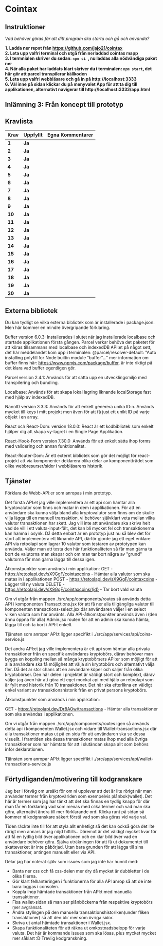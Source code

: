 # Cointax

## Instruktioner

*Vad behöver göras för att ditt program ska starta och gå och använda?*

**1. Ladda ner repot från https://github.com/jajo21/cointax**  
**2. Leta upp valfri terminal och utgå från nerladdad cointax mapp**  
**3. I termnialen skriver du sedan: ```npm ci ```, nu laddas alla nödvändiga paket ner**  
**4. När alla paket har laddats klart skriver du i terminalen: ```npm start```, det här gör att parcel transpilerar källkoden**  
**5. Leta upp valfri webbläsare och gå in på http://localhost:3333**  
**6. Väl inne på sidan klickar du på menyvalet App för att ta dig till applikationen, alternativt navigerar till http://localhost:3333/app.html**  


## Inlämning 3: Från koncept till prototyp
## Kravlista

 |Krav|Uppfyllt|Egna Kommentarer|
 |---|---|---|
|**1**  |**Ja**| |
|**2**  |**Ja**| |
|**3**  |**Ja**| |
|**4**  |**Ja**| |
|**5**  |**Ja**| |
|**6**  |**Ja**| |
|**7**  |**Ja**| |
|**8**  |**Ja**| |
|**9**  |**Ja**| |
|**10**  |**Ja**| |
|**11**  |**Ja**| |
|**12**  |**Ja**| |
|**13**  |**Ja**| |
|**14**  |**Ja**| |
|**15**  |**Ja**| |
|**16**  |**Ja**| |
|**17**  |**Ja**| |
|**18**  |**Ja**| |
|**19**  |**Ja**| |
|**20**  |**Ja**| |


## Externa bibliotek
Du kan tydligt se vilka externa bibliotek som är installerade i package.json. Men här kommer en mindre övergripande förklaring.

Buffer version 6.0.3: Installerades i slutet när jag installerade localbase och startade applikationen första gången. Parcel verkar behöva det paketet för att köras tillsammans med localbase och indexedDB API:et på något sett, det här meddelandet kom upp i terminalen: @parcel/resolver-default: "Auto installing polyfill for Node builtin module "buffer"..." mer information om buffer finns här: https://www.npmjs.com/package/buffer, är inte riktigt på det klara vad buffer egentligen gör.

Parcel version 2.4.1: Används för att sätta upp en utvecklingsmiljö med transpilering och bundling.

Localbase: Används för att skapa lokal lagring liknande localStorage fast med hjälp av indexedDB.

NanoID version 3.3.3: Används för att enkelt generera unika ID:n. Används mycket till keys i mitt projekt men även för att få just ett unikt ID på varje objekt i en array.

React och React-Dom: version 18.0.0: React är ett kodbibliotek som enkelt hjälper dig att skapa vy-lagret i en Single Page Applikation.

React-Hook-Form version 7.30.0: Används för att enkelt sätta ihop forms med validering och annan funktionalitet.

React-Router-Dom: Är ett externt bibliotek som gör det möjligt för react-projekt att via komponenter deklarera olika delar av komponentträdet som olika webbresurser/sidor i webbläsarens historik.

## Tjänster  
Förklara de Webb-API:er som anropas i min prototyp.

Det första API:et jag ville implementera är ett api som hämtar alla kryptovalutor som finns och matar in dem i applikationen. För att en användare ska kunna välja bland alla kryptovalutor som finns om de skulle vilja lägga till en manuell transaktion, vi behöver självklart veta mellan vilka valutor transaktionen har skett. Jag vill inte att användare ska skriva helt vad de vill i ett valuta-input-fält, det kan bli mycket fel och transaktionerna kan hamna i osynk. Då detta enbart är en prototyp just nu så blev det för stort att implementera ett liknande API, därför gjorde jag ett eget enklare API via retoolapi som lagrar 10 valutor som testaren av prototypen kan använda. Väljer man att testa den här funktionaliteten så får man gärna ta bort de valutorna man skapar och om man tar bort några av "grund" valutorna får man gärna lägga till dessa igen.

Åtkomstpunkter som används i min applikation:
GET - https://retoolapi.dev/sX9GgF/cointaxcoins - Hämtar alla valutor som ska matas in i applikationen
POST - https://retoolapi.dev/sX9GgF/cointaxcoins - Lägger till ny valuta
DELETE - https://retoolapi.dev/sX9GgF/cointaxcoins/{id} - Tar bort vald valuta

Om vi utgår från mappen ./src/app/components/routes så används detta API i komponenten Transactions.jsx för att få ner alla tillgängliga valutor till komponenten transactions-select.jsx där användaren väljer i en select vilken valuta som har använts. Alla API-åtkomstpunkter används även i (den ännu öppna för alla) Admin.jsx routen för att en admin ska kunna hämta, lägga till och ta bort i API:t enkelt.

Tjänsten som anropar API:t ligger specifikt i ./src/app/services/api/coins-service.js

Det andra API:et jag ville implementera är ett api som hämtar alla privata transaktioner från en specifik användares kryptobörs, därav behöver man bygga en koppling mellan så många kryptobörsers API:er som möjligt för att alla användare ska få möjlighet att välja sin kryptobörs och alternativt välja fler. Då det är stor chans att en användare köper och säljer från olika kryptobörser. Den här delen i projektet är väldigt stort och komplext, därav väljer jag även här att göra ett eget mockat api med hjälp av retoolapi som är fyllt med historik från 10 transaktioner. Det här ska efterlikna en väldigt enkel variant av transaktionshistorik från en privat persons kryptobörs.

Åtkomstpunkter som används i min applikation:

GET - https://retoolapi.dev/Dr8AOw/transactions - Hämtar alla transaktioner som ska användas i applikationen.

Om vi utgår från mappen ./src/app/components/routes igen så används detta api i komponenten Wallet.jsx och vidare till Wallet-transactions.jsx där alla transaktioner matas ut på en sida för att användaren ska se dessa visuellt. I framtiden ska dessa transaktioner matas ihop med alla övriga transaktioner som har hämtats för att i slutändan skapa allt som behövs inför deklarationen.

Tjänsten som anropar API:t ligger specifikt i ./src/app/services/api/wallet-transactions-service.js

## Förtydliganden/motivering till kodgranskare
Jag ber i förväg om ursäkt för om ni upplever att det är lite rörigt när man använder termer från kryptovärlden som exempelvis plånbok(wallet). Det här är termer som jag har tänkt att det ska finnas en tydlig knapp för där man får en förklaring vad som menas med olika termer och vad man ska göra, alternativt ändra till mer förklarande ord. Klicka runt på sidan så kommer ni kodgranskare säkert förstå vad som ska göras vid varje val.

Tiden räckte inte till för att styla allt enhetligt så det kan också göra det lite rörigt men annars är jag nöjd hittills.. Däremot är det väldigt mycket kvar för att få en tydlig bild över applikationen och en klar bild över vad en användare behöver göra. Själva uträkningen för att få ut dokumentet till skatteverket är inte påbörjad. Utan bara grunden för att lägga till sina transaktioner, antingen manuellt eller via API.

Delar jag har noterat själv som issues som jag inte har hunnit med: 
- Banta ner css och få css-delen mer dry då mycket är dubbletter i de olika filerna.
- Gör klart felhanteringen i funktionerna för alla API anrop så att de inte bara loggas i consolen.
- Koppla ihop hämtade transaktioner från API:t med manuella transaktioner.
- Fixa wallet-sidan så man ser plånböckerna från respektive kryptobörs mer avgränsat.
- Ändra stylingen på den manuella transaktionshistoriken(under fliken transaktioner) så att den blir mer som övriga sidor.
- Skriva ut antal hämtade transaktioner i Wallet.jsx.
- Skapa funktionaliteten för att räkna ut omkostnadsbelopp för varje valuta.
Det här är kommande issues som ska lösas, plus mycket mycket mer såklart :D
Trevlig kodgranskning.